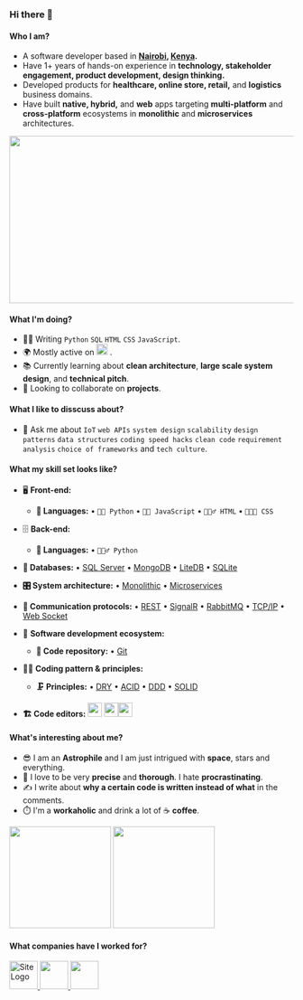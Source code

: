 ### Hi there 👋

#### Who I am?
- A software developer based in **[Nairobi](https://en.wikipedia.org/wiki/Nairobi), [Kenya](https://en.wikipedia.org/wiki/Kenya).** 
- Have 1+ years of hands-on experience in **technology, stakeholder engagement, product development, design thinking.**
- Developed products for **healthcare, online store, retail,** and **logistics** business domains.
- Have built **native, hybrid,** and **web** apps targeting **multi-platform** and **cross-platform** ecosystems in **monolithic** and **microservices** architectures.

<img id="img" class="hide margin-bottom-20" alt="" src="https://imageup.me/images/dd1deea3-d85d-4950-9294-4c1f1971728a.png" style="width: 623px; height: 296px; display: inline;">



#### What I'm doing?
- 👨‍💻 Writing `Python` `SQL` `HTML` `CSS` `JavaScript`.
- 🌍 Mostly active on <a href="https://www.linkedin.com/in/derick-ogendi"><img src="https://cdn-icons-png.flaticon.com/512/174/174857.png" height=20></a> <!--[LinkedIn](https://www.linkedin.com/in/derick-ogendi)-->.
- 📚 Currently learning about **clean architecture**, **large scale system design**, and **technical pitch**.
- 👯 Looking to collaborate on **projects**.

#### What I like to disscuss about? 
- 💬 Ask me about `IoT` `web APIs` `system design` `scalability` `design patterns` `data structures` `coding speed hacks` `clean code` `requirement analysis` `choice of frameworks` and `tech culture`.

#### What my skill set looks like?
- 🖥 **Front-end:** 
  - **📜 Languages:** • `🧙🏻 Python` • `👨‍🔧 JavaScript` • `🧚🏻‍♂️ HTML` • `👨🏻‍🎨 CSS`
- 🗄️ **Back-end:**
  - **📜 Languages:** • `🧙🏻‍♂️ Python`
- **💾 Databases:** • [SQL Server](https://www.microsoft.com/en-us/sql-server/sql-server-2019) • [MongoDB](https://www.mongodb.com/) • [LiteDB](https://www.litedb.org/) • [SQLite](https://www.sqlite.org/index.html)
- **🎛 System architecture:** • [Monolithic](https://microservices.io/patterns/monolithic.html) • [Microservices](https://microservices.io/patterns/microservices.html)
- **🔌 Communication protocols:** • [REST](https://docs.microsoft.com/en-us/azure/architecture/best-practices/api-design) • [SignalR](https://dotnet.microsoft.com/en-us/apps/aspnet/signalr) • [RabbitMQ](https://www.rabbitmq.com/) • [TCP/IP](https://www.techtarget.com/searchnetworking/definition/TCP-IP) • [Web Socket](https://developer.mozilla.org/en-US/docs/Web/API/WebSockets_API)
  
- 🎡 **Software development ecosystem:**
  - **📁 Code repository:** • [Git](https://git-scm.com/) 
 
- 🧙‍♂️ **Coding pattern & principles:**
  - **🗜 Principles:** • [DRY](https://en.wikipedia.org/wiki/Don%27t_repeat_yourself#:~:text=%22Don%27t%20repeat%20yourself%22,data%20normalization%20to%20avoid%20redundancy.) • [ACID](https://en.wikipedia.org/wiki/ACID) • [DDD](https://en.wikipedia.org/wiki/Domain-driven_design) • [SOLID](https://www.digitalocean.com/community/conceptual_articles/s-o-l-i-d-the-first-five-principles-of-object-oriented-design)
  
- **🏗️ Code editors:**
<a href="https://visualstudio.microsoft.com/"><img src="https://1000logos.net/wp-content/uploads/2020/08/Visual-Studio-Logo.png" height=25></a> <a href="https://code.visualstudio.com/"><img src="https://seeklogo.com/images/V/visual-studio-code-logo-449D71944F-seeklogo.com.png" height=25></a><a href="https://notepad-plus-plus.org/"><img src="https://notepad-plus-plus.org/images/logo.svg" height=25></a>
  
#### What's interesting about me?  
  - 😎 I am an **Astrophile** and I am just intrigued with **space**, stars and everything.
  - 🧐 I love to be very **precise** and **thorough**. I hate **procrastinating**.
  - ✍️ I write about **why a certain code is written instead of what** in the comments.
  - ⏱️ I'm a **workaholic** and drink a lot of ☕ **coffee**.
 
<!--Github Stats-->
<p float="left">
<img height="180em" src="https://github-readme-stats.vercel.app/api?username=OGENDI" /> 
<img height="180em" src="https://github-readme-stats.vercel.app/api/top-langs/?username=OGENDI"/>
</p>

#### What companies have I worked for?
<p left="center">
  <a href="https://www.adept-techno.com/">
    <img src="https://www.adept-techno.com/wp-content/uploads/2020/08/adept-technologies-logo.svg" alt="Site Logo" height=50>
    </a> 
  <a href="https://www.cloudfactory.co.ke/">
    <img src="https://www.cloudfactory.co.ke/wp-content/themes/cloudfactory-theme/img/logo.png" height=50>
  </a>
  <a href="https://jubileeinsurance.com/ke/">
    <img src="https://jubileeinsurance.com/ke/wp-content/uploads/2021/04/logo.png" height=50> 
  </a>
 </p>
